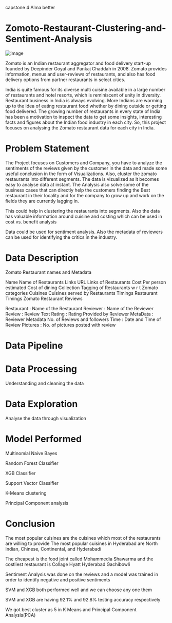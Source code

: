 capstone 4 Alma better

# Zomoto-Restaurant-Clustering-and-Sentiment-Analysis
![image]([https://www.google.com/url?sa=i&url=https%3A%2F%2Findifoodbev.com%2Flogistics-track-trace%2Fzomato-faced-flak%2F&psig=AOvVaw3fCAUpo1RCZRtiCILJYQ9E&ust=1665485782663000&source=images&cd=vfe&ved=0CAwQjRxqFwoTCNiU_pXA1foCFQAAAAAdAAAAABAK](https://inc42.com/wp-content/uploads/2020/12/Zomato_Feature_Social_1360x1020.jpg))

Zomato is an Indian restaurant aggregator and food delivery start-up founded by Deepinder Goyal and Pankaj Chaddah in 2008. Zomato provides information, menus and user-reviews of restaurants, and also has food delivery options from partner restaurants in select cities.

India is quite famous for its diverse multi cuisine available in a large number of restaurants and hotel resorts, which is reminiscent of unity in diversity. Restaurant business in India is always evolving. More Indians are warming up to the idea of eating restaurant food whether by dining outside or getting food delivered. The growing number of restaurants in every state of India has been a motivation to inspect the data to get some insights, interesting facts and figures about the Indian food industry in each city. So, this project focuses on analysing the Zomato restaurant data for each city in India.
# Problem Statement
The Project focuses on Customers and Company, you have to analyze the sentiments of the reviews given by the customer in the data and made some useful conclusion in the form of Visualizations. Also, cluster the zomato restaurants into different segments. The data is vizualized as it becomes easy to analyse data at instant. The Analysis also solve some of the business cases that can directly help the customers finding the Best restaurant in their locality and for the company to grow up and work on the fields they are currently lagging in.

This could help in clustering the restaurants into segments. Also the data has valuable information around cuisine and costing which can be used in cost vs. benefit analysis

Data could be used for sentiment analysis. Also the metadata of reviewers can be used for identifying the critics in the industry.
# Data Description
Zomato Restaurant names and Metadata

Name Name of Restaurants
Links URL Links of Restaurants
Cost Per person estimated Cost of dining
Collection Tagging of Restaurants w r t Zomato categories
Cuisines Cuisines served by Restaurants
Timings Restaurant Timings
Zomato Restaurant Reviews

Restaurant : Name of the Restaurant
Reviewer : Name of the Reviewer
Review : Review Text
Rating : Rating Provided by Reviewer
MetaData : Reviewer Metadata No. of Reviews and followers
Time : Date and Time of Review
Pictures : No. of pictures posted with review
# Data Pipeline
# Data Processing
Understanding and cleaning the data

# Data Exploration
Analyse the data through visualization

# Model Performed
Multinomial Naive Bayes

Random Forest Classifier

XGB Classifier

Support Vector Classifier

K-Means clustering

Principal Component analysis

# Conclusion
The most popular cuisines are the cuisines which most of the restaurants are willing to provide The most popular cuisines in Hyderabad are North Indian, Chinese, Continental, and Hyderabadi

The cheapest is the food joint called Mohammedia Shawarma and the costliest restaurant is Collage Hyatt Hyderabad Gachibowli

Sentiment Analysis was done on the reviews and a model was trained in order to identify negative and positive sentiments

SVM and XGB both performed well and we can choose any one them

SVM and XGB are having 92.1% and 92.8%  testing accuracy respectively

We got best cluster as 5 in K Means and Principal Component Analysis(PCA)
